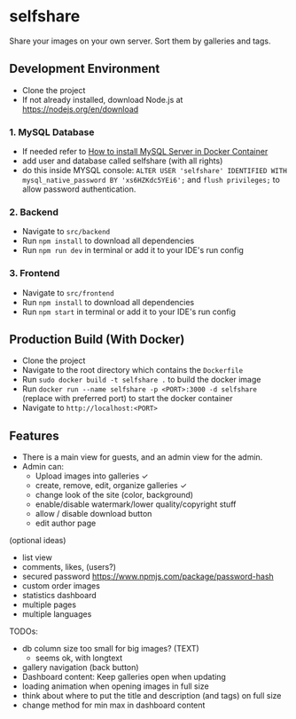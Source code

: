 # selfshare
Share your images on your own server. Sort them by galleries and tags.

## Development Environment
- Clone the project
- If not already installed, download Node.js at https://nodejs.org/en/download

### 1. MySQL Database
- If needed refer to [How to install MySQL Server in Docker Container](DOCKER_MYSQL.md)
- add user and database called selfshare (with all rights)
- do this inside MYSQL console: ``ALTER USER 'selfshare' IDENTIFIED WITH mysql_native_password BY 'xs6HZKdc5YEi6';`` and ``flush privileges;`` to allow password authentication.

### 2. Backend
- Navigate to ``src/backend``
- Run ``npm install`` to download all dependencies
- Run ``npm run dev`` in terminal or add it to your IDE's run config

### 3. Frontend
- Navigate to ``src/frontend``
- Run ``npm install`` to download all dependencies
- Run ``npm start`` in terminal or add it to your IDE's run config

## Production Build (With Docker)
- Clone the project
- Navigate to the root directory which contains the ``Dockerfile``
- Run ``sudo docker build -t selfshare .`` to build the docker image
- Run ``docker run --name selfshare -p <PORT>:3000 -d selfshare`` (replace <PORT> with preferred port) to start the docker container 
- Navigate to ``http://localhost:<PORT>``

## Features
- There is a main view for guests, and an admin view for the admin.
- Admin can:
    - Upload images into galleries ✓
    - create, remove, edit, organize galleries ✓
    - change look of the site (color, background)
    - enable/disable watermark/lower quality/copyright stuff
    - allow / disable download button
    - edit author page
    
(optional ideas)
- list view
- comments, likes, (users?)
- secured password https://www.npmjs.com/package/password-hash
- custom order images
- statistics dashboard
- multiple pages
- multiple languages


TODOs:
- db column size too small for big images? (TEXT)
    - seems ok, with longtext
- gallery navigation (back button)
- Dashboard content: Keep galleries open when updating
- loading animation when opening images in full size
- think about where to put the title and description (and tags) on full size
- change method for min max in dashboard content